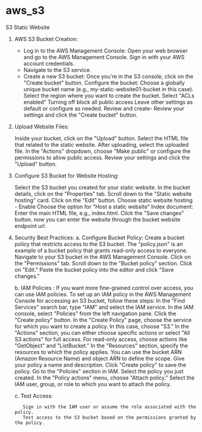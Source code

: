 # aws_s3

S3 Static Website

1. AWS S3 Bucket Creation:

     * Log in to the AWS Management Console:
          Open your web browser and go to the AWS Management Console.
          Sign in with your AWS account credentials.
     * Navigate to the S3 service.
     * Create a new S3 bucket:
          Once you're in the S3 console, click on the "Create bucket" button.
          Configure the bucket:
          Choose a globally unique bucket name (e.g., my-static-website01-bucket in this case).
          Select the region where you want to create the bucket.
          Select "ACLs enabled"
          Turning off block all public access
          Leave other settings as default or configure as needed.
          Review and create- Review your settings and click the "Create bucket" button.

2. Upload Website Files:
    
     Inside your bucket, click on the "Upload" button.
     Select the HTML file that related to the static website. 
     After uploading, select the uploaded file.
     In the "Actions" dropdown, choose "Make public" or configure the permissions to allow public access.
     Review your settings and click the "Upload" button.

3. Configure S3 Bucket for Website Hosting:

     Select the S3 bucket you created for your static website.
     In the bucket details, click on the "Properties" tab.
     Scroll down to the "Static website hosting" card.
     Click on the "Edit" button.
     Choose static website hosting - Enable
     Choose the option for "Host a static website"
     Index document: Enter the main HTML file, e.g., index.html.
     Click the "Save changes" button.
     now you can enter the website through the bucket website endpoint url.

4. Security Best Practices:
     a. Configure Bucket Policy:
          Create a bucket policy that restricts access to the S3 bucket. 
          The "policy.json" is an example of a bucket policy that grants read-only access to everyone.
          Navigate to your S3 bucket in the AWS Management Console.
          Click on the "Permissions" tab.
          Scroll down to the "Bucket policy" section.
          Click on "Edit."
          Paste the bucket policy into the editor and click "Save changes."

     b. IAM Policies :
          If you want more fine-grained control over access, you can use IAM policies.
          To set up an IAM policy in the AWS Management Console for accessing an S3 bucket, follow these steps:
          In the "Find Services" search bar, type "IAM" and select the IAM service.
          In the IAM console, select "Policies" from the left navigation pane.
          Click the "Create policy" button.
          In the "Create Policy" page, choose the service for which you want to create a policy. In this case, choose "S3."
          In the "Actions" section, you can either choose specific actions or select "All S3 actions" for full access. For read-only access, choose actions like "GetObject" 
          and "ListBucket."
          In the "Resources" section, specify the resources to which the policy applies. You can use the bucket ARN (Amazon Resource Name) and object ARN to define the scope.
          Give your policy a name and description.
          Click "Create policy" to save the policy.
          Go to the "Policies" section in IAM.
          Select the policy you just created.
          In the "Policy actions" menu, choose "Attach policy."
          Select the IAM user, group, or role to which you want to attach the policy.

   c. Test Access:
   
          Sign in with the IAM user or assume the role associated with the policy.
          Test access to the S3 bucket based on the permissions granted by the policy.

